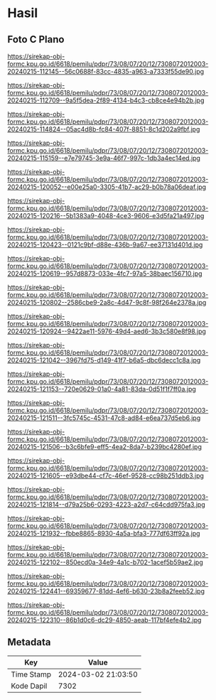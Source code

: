 # Hasil

## Foto C Plano

https://sirekap-obj-formc.kpu.go.id/6618/pemilu/pdpr/73/08/07/20/12/7308072012003-20240215-112145--56c0688f-83cc-4835-a963-a7333f55de90.jpg

https://sirekap-obj-formc.kpu.go.id/6618/pemilu/pdpr/73/08/07/20/12/7308072012003-20240215-112709--9a5f5dea-2f89-4134-b4c3-cb8ce4e94b2b.jpg

https://sirekap-obj-formc.kpu.go.id/6618/pemilu/pdpr/73/08/07/20/12/7308072012003-20240215-114824--05ac4d8b-fc84-407f-8851-8c1d202a9fbf.jpg

https://sirekap-obj-formc.kpu.go.id/6618/pemilu/pdpr/73/08/07/20/12/7308072012003-20240215-115159--e7e79745-3e9a-46f7-997c-1db3a4ec14ed.jpg

https://sirekap-obj-formc.kpu.go.id/6618/pemilu/pdpr/73/08/07/20/12/7308072012003-20240215-120052--e00e25a0-3305-41b7-ac29-b0b78a06deaf.jpg

https://sirekap-obj-formc.kpu.go.id/6618/pemilu/pdpr/73/08/07/20/12/7308072012003-20240215-120216--5b1383a9-4048-4ce3-9606-e3d5fa21a497.jpg

https://sirekap-obj-formc.kpu.go.id/6618/pemilu/pdpr/73/08/07/20/12/7308072012003-20240215-120423--0121c9bf-d88e-436b-9a67-ee37131d401d.jpg

https://sirekap-obj-formc.kpu.go.id/6618/pemilu/pdpr/73/08/07/20/12/7308072012003-20240215-120619--957d8873-033e-4fc7-97a5-38baec156710.jpg

https://sirekap-obj-formc.kpu.go.id/6618/pemilu/pdpr/73/08/07/20/12/7308072012003-20240215-120802--2586cbe9-2a8c-4d47-9c8f-98f264e2378a.jpg

https://sirekap-obj-formc.kpu.go.id/6618/pemilu/pdpr/73/08/07/20/12/7308072012003-20240215-120924--9422ae11-5976-49d4-aed6-3b3c580e8f98.jpg

https://sirekap-obj-formc.kpu.go.id/6618/pemilu/pdpr/73/08/07/20/12/7308072012003-20240215-121042--3967fd75-d149-41f7-b6a5-dbc6decc1c8a.jpg

https://sirekap-obj-formc.kpu.go.id/6618/pemilu/pdpr/73/08/07/20/12/7308072012003-20240215-121153--720e0629-01a0-4a81-83da-0d51f1f7ff0a.jpg

https://sirekap-obj-formc.kpu.go.id/6618/pemilu/pdpr/73/08/07/20/12/7308072012003-20240215-121511--3fc5745c-4531-47c8-ad84-e6ea737d5eb6.jpg

https://sirekap-obj-formc.kpu.go.id/6618/pemilu/pdpr/73/08/07/20/12/7308072012003-20240215-121506--b3c6bfe9-eff5-4ea2-8da7-b239bc4280ef.jpg

https://sirekap-obj-formc.kpu.go.id/6618/pemilu/pdpr/73/08/07/20/12/7308072012003-20240215-121605--e93dbe44-cf7c-46ef-9528-cc98b251ddb3.jpg

https://sirekap-obj-formc.kpu.go.id/6618/pemilu/pdpr/73/08/07/20/12/7308072012003-20240215-121814--d79a25b6-0293-4223-a2d7-c64cdd975fa3.jpg

https://sirekap-obj-formc.kpu.go.id/6618/pemilu/pdpr/73/08/07/20/12/7308072012003-20240215-121932--fbbe8865-8930-4a5a-bfa3-777df63ff92a.jpg

https://sirekap-obj-formc.kpu.go.id/6618/pemilu/pdpr/73/08/07/20/12/7308072012003-20240215-122102--850ecd0a-34e9-4a1c-b702-1acef5b59ae2.jpg

https://sirekap-obj-formc.kpu.go.id/6618/pemilu/pdpr/73/08/07/20/12/7308072012003-20240215-122441--69359677-81dd-4ef6-b630-23b8a2feeb52.jpg

https://sirekap-obj-formc.kpu.go.id/6618/pemilu/pdpr/73/08/07/20/12/7308072012003-20240215-122310--86b1d0c6-dc29-4850-aeab-117bf4efe4b2.jpg


## Metadata

| Key        | Value               |
| ---------- | ------------------- |
| Time Stamp | 2024-03-02 21:03:50 |
| Kode Dapil | 7302                |



